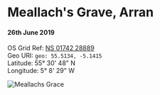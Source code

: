 <!--- -image_format jpeg_high -->
# Meallach's Grave, Arran  
#### 26th June 2019  
OS Grid Ref: [NS 01742 28889](https://osmaps.ordnancesurvey.co.uk/55.51340,-5.14155,16/pin)  
Geo URI: `geo: 55.5134, -5.1415`  
Latitude: 55° 30' 48" N  
Longitude: 5° 8' 29" W  

![Meallachs Grace](meallachs_grave.jpeg)
